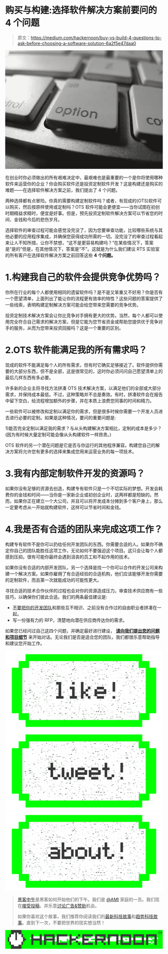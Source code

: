 # 购买与构建:选择软件解决方案前要问的 4 个问题

> 原文：<https://medium.com/hackernoon/buy-vs-build-4-questions-to-ask-before-choosing-a-software-solution-6a2f5e47daa0>

![](img/9ae375fe312900ac3a252ee79e247cc8.png)

在创业时你必须做出的所有艰难决定中，最艰难也是最重要的一个是你将使用哪种软件来运营你的企业？你会购买软件还是投资定制软件开发？这是构建还是购买的难题——在选择软件解决方案之前，我们提出了 4 个问题。

两种选择都有点冒险。你真的需要构建定制软件吗？或者，有现成的(OTS)软件可以购买，然后按原样使用或定制吗？OTS 软件可能会更便宜——当你试图在初创时期精益求精时，便宜是好事。但是，预先投资定制软件解决方案可以节省您的时间、金钱和今后的悲伤岁月。

选择软件的审查过程可能会感觉没完没了，因为您要审查功能，比较哪些系统与其他必要的应用程序集成，并确保您获得成功所需的一切。没完没了的审查过程看起来让人不知所措，让你不禁想，“这不是更容易构建吗？”在某些情况下，答案是“是的”但是，在其他情况下，答案是“不”。这就是为什么我们建议 RTS 实验室的所有客户在选择软件解决方案之前回答这些 **4 个问题。**

# 1.构建我自己的软件会提供竞争优势吗？

你所在行业的每个人都使用相同的遗留软件吗？是不是又笨重又不好用？你是否有一个愿望清单，上面列出了能让你的流程更有效率的特性？这些问题的答案提供了一些线索，表明构建定制解决方案可能会给您带来您需要的竞争优势。

投资定制技术解决方案会让你比竞争对手拥有更大的优势。当然，每个人都可以使用完全符合自己需求的解决方案，但是它能为您节省资金或帮助您提供优于竞争对手的服务，从而为您带来投资回报吗？这是一个重要的区别。

# 2.OTS 软件能满足我的所有需求吗？

现成的软件不能满足每个人的所有需求，但有时它确实足够接近了。软件提供你需要的大部分东西，但不是全部，这是很常见的，这时你必须问问自己愿望清单上的最后几样东西有多必要。

许多新的企业主将寻找方法拼凑 OTS 技术解决方案，以满足他们的全部或大部分需求，并保持成本最低。不过，这种策略并不总是奏效。有时，拼凑软件会在报告中留下空白，给流程增加额外的步骤，并在本质上浪费您同事的时间和精力。

一些软件可以被修改和定制以满足你的需求，但是很多时候你需要一个开发人员进去进行必要的定制。如果是这种情况，要问的重要问题是:

1)能否完全定制以满足我的需求？与从头构建解决方案相比，定制的成本是多少？(因为有时候大量定制可能会像从头构建软件一样昂贵。)

OTS 软件的另一个潜在问题是它是否与你运行的其他程序兼容。构建您自己的解决方案将允许您有更多的选择来集成您用来运营业务的每一项技术。

# 3.我有内部定制软件开发的资源吗？

如果你没有足够的资源去创造，构建专有软件只是一个不切实际的梦想。开发会耗费你的金钱和时间——当你是一家新企业或初创企业时，这两样都是短缺的。然而，如果你正在建立一个大公司，并且可以将开发成本分摊到多个客户身上，那么一定要考虑从一开始就构建软件，这样可以节省时间和金钱。

# 4.我是否有合适的团队来完成这项工作？

构建专有软件不是你可以扔给任何开发团队的东西。你需要合适的人。如果你不确定你自己的团队能胜任这项工作，无论如何不要强迫这个项目。这只会让每个人都感到压抑。很有可能你最终会遇到沮丧的员工和不起作用的技术。

如果你没有合适的内部开发团队，另一个选择是找一个你可以合作的开发公司来构建一个解决方案。如果你雇佣了有合适经验的合适机构，他们应该能够开发你需要的定制软件，而且第一次就能成功的可能性更大。

寻找合适的技术合作伙伴的过程也会对你的资源造成压力。审查技术供应商有一些技巧，以确保你们彼此合适。我们的两条最佳建议是:

*   [不要把你的开发团队](https://rtslabs.com/5-reasons-why-you-dont-want-piece-together-product-development-team/)和那些互不相识、之前没有合作过的自由职业者拼凑在一起。
*   写一份强有力的 RFP，清楚地向潜在供应商传达你的需求。

如果您已经问过自己这四个问题，并确定最好进行建设， [**请向我们提出您的问题和项目细节**](https://rtslabs.com/contact/) 来开始对话。无论我们是否是适合您的团队，我们都很乐意帮助指导和建议您开始工作。

[![](img/50ef4044ecd4e250b5d50f368b775d38.png)](http://bit.ly/HackernoonFB)[![](img/979d9a46439d5aebbdcdca574e21dc81.png)](https://goo.gl/k7XYbx)[![](img/2930ba6bd2c12218fdbbf7e02c8746ff.png)](https://goo.gl/4ofytp)

> [黑客中午](http://bit.ly/Hackernoon)是黑客如何开始他们的下午。我们是 [@AMI](http://bit.ly/atAMIatAMI) 家庭的一员。我们现在[接受投稿](http://bit.ly/hackernoonsubmission)，并乐意[讨论广告&赞助](mailto:partners@amipublications.com)机会。
> 
> 如果你喜欢这个故事，我们推荐你阅读我们的[最新科技故事](http://bit.ly/hackernoonlatestt)和[趋势科技故事](https://hackernoon.com/trending)。直到下一次，不要把世界的现实想当然！

![](img/be0ca55ba73a573dce11effb2ee80d56.png)